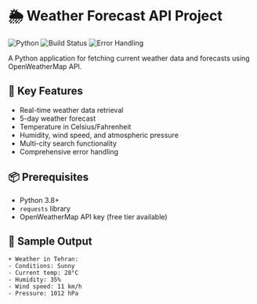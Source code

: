 # 🌦️ Weather Forecast API Project

![Python](https://img.shields.io/badge/Python-3.8%2B-blue)
![Build Status](https://img.shields.io/badge/build-passing-success)
![Error Handling](https://img.shields.io/badge/error_handling-supported-important)

A Python application for fetching current weather data and forecasts using OpenWeatherMap API.

## 🚀 Key Features

- Real-time weather data retrieval
- 5-day weather forecast
- Temperature in Celsius/Fahrenheit
- Humidity, wind speed, and atmospheric pressure
- Multi-city search functionality
- Comprehensive error handling

## 📦 Prerequisites

- Python 3.8+
- `requests` library
- OpenWeatherMap API key (free tier available)

## 📜 Sample Output
```
☀️ Weather in Tehran:
- Conditions: Sunny
- Current temp: 28°C
- Humidity: 35%
- Wind speed: 11 km/h
- Pressure: 1012 hPa

```

